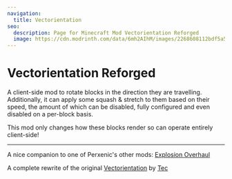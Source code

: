 ```yaml
---
navigation:
  title: Vectorientation
seo:
  description: Page for Minecraft Mod Vectorientation Reforged
  image: https://cdn.modrinth.com/data/6mh2AIhM/images/2268608112bdf5a502c4463446e4b8873de92133.jpeg
---
```


# Vectorientation Reforged

A client-side mod to rotate blocks in the direction they are travelling. Additionally, it can apply some squash & stretch to them based on their speed, the amount of which can be disabled, fully configured and even disabled on a per-block basis.

This mod only changes how these blocks render so can operate entirely client-side!

---

A nice companion to one of Perxenic's other mods: [Explosion Overhaul](./explosion_overhaul)

A complete rewrite of the original [Vectorientation](https://modrinth.com/mod/vectorientation) by [Tec](https://modrinth.com/user/Tec)
